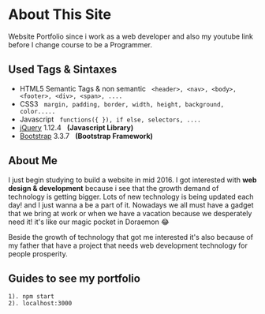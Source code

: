 # About This Site

Website Portfolio since i work as a web developer and also my youtube link before I change course to be a Programmer.

## Used Tags & Sintaxes

 - HTML5 Semantic Tags & non semantic  &nbsp; ```<header>, <nav>, <body>, <footer>, <div>, <span>, .... ```
 - CSS3 &nbsp; ```margin, padding, border, width, height, background, color.....```
 - Javascript &nbsp; ```functions({ }), if else, selectors, ....```
 - [jQuery](http://jquery.com/) 1.12.4 &nbsp; **(Javascript Library)**  
 - [Bootstrap](http://www.getbootstrap.com/) 3.3.7 &nbsp; **(Bootstrap Framework)**  

## About Me

I just begin studying to build a website in mid 2016. I got interested with **web design & development**
because i see that the growth demand of technology is getting bigger. Lots of new technology is being updated
each day! and I just wanna a be a part of it. Nowadays we all must have a gadget that we bring at work or when we have
a vacation because we desperately need it! it's like our magic pocket in Doraemon :joy:

Beside the growth of technology that got me interested it's also because of my father that have a project that
needs web development technology for people prosperity.

## Guides to see my portfolio

```
1). npm start
2). localhost:3000
```

